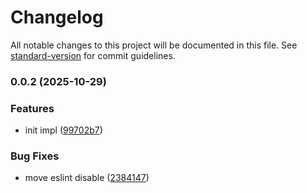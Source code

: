 # Changelog

All notable changes to this project will be documented in this file. See [standard-version](https://github.com/conventional-changelog/standard-version) for commit guidelines.

### 0.0.2 (2025-10-29)


### Features

* init impl ([99702b7](https://github.com/EastSun5566/json-viewer-userscript/commit/99702b77b65225335650d73fbf03565aa05b4cc0))


### Bug Fixes

* move eslint disable ([2384147](https://github.com/EastSun5566/json-viewer-userscript/commit/2384147e06c132c9fe2c95810e78847d9b63127a))
